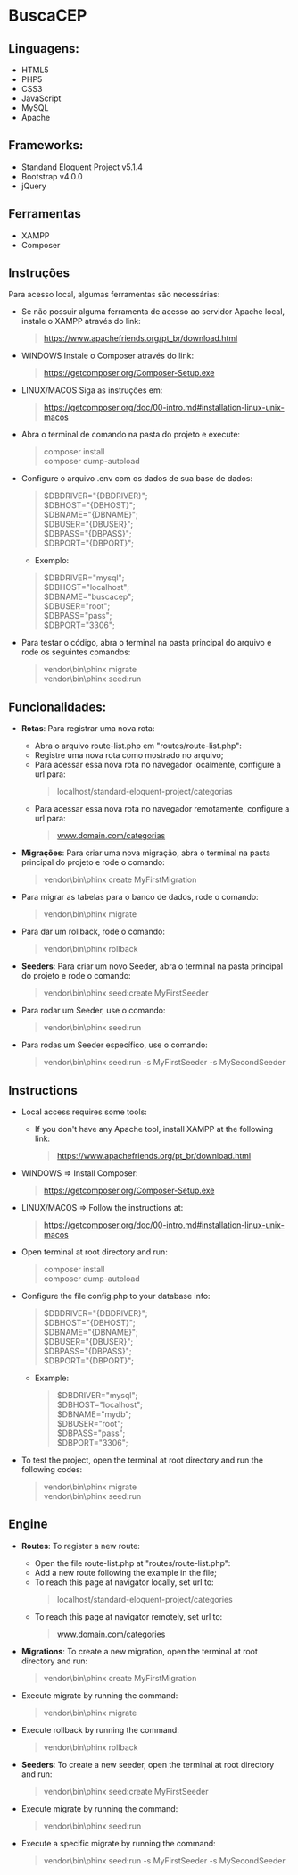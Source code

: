 # BuscaCEP
## Linguagens:
- HTML5
- PHP5
- CSS3
- JavaScript
- MySQL
- Apache

## Frameworks:
- Standand Eloquent Project v5.1.4
- Bootstrap v4.0.0
- jQuery

## Ferramentas
- XAMPP
- Composer

## Instruções
Para acesso local, algumas ferramentas são necessárias:
- Se não possuir alguma ferramenta de acesso ao servidor Apache local, instale o XAMPP através do link:
	> https://www.apachefriends.org/pt_br/download.html
- WINDOWS
	Instale o Composer através do link:
	> https://getcomposer.org/Composer-Setup.exe
- LINUX/MACOS
	Siga as instruções em:
	> https://getcomposer.org/doc/00-intro.md#installation-linux-unix-macos

- Abra o terminal de comando na pasta do projeto e execute:
	<blockquote>
		composer install<br>
		composer dump-autoload
	</blockquote>

- Configure o arquivo .env com os dados de sua base de dados:
	<blockquote>
		$DBDRIVER="{DBDRIVER}";<br>
		$DBHOST="{DBHOST}";<br>
		$DBNAME="{DBNAME}";<br>
		$DBUSER="{DBUSER}";<br>
		$DBPASS="{DBPASS}";<br>
		$DBPORT="{DBPORT}";
	</blockquote>

	- Exemplo:
	<blockquote>
		$DBDRIVER="mysql";<br>
		$DBHOST="localhost";<br>
		$DBNAME="buscacep";<br>
		$DBUSER="root";<br>
		$DBPASS="pass";<br>
		$DBPORT="3306";
	</blockquote>

- Para testar o código, abra o terminal na pasta principal do arquivo e rode os seguintes comandos:
	<blockquote>
		vendor\bin\phinx migrate<br>
		vendor\bin\phinx seed:run
	</blockquote>

## Funcionalidades:

- <b>Rotas</b>: Para registrar uma nova rota:
	- Abra o arquivo route-list.php em "routes/route-list.php":
	- Registre uma nova rota como mostrado no arquivo;
	- Para acessar essa nova rota no navegador localmente, configure a url para:
		> localhost/standard-eloquent-project/categorias
	- Para acessar essa nova rota no navegador remotamente, configure a url para:
		> www.domain.com/categorias

- <b>Migrações</b>: Para criar uma nova migração, abra o terminal na pasta principal do projeto e rode o comando:
	> vendor\bin\phinx create MyFirstMigration
- Para migrar as tabelas para o banco de dados, rode o comando:
	> vendor\bin\phinx migrate
- Para dar um rollback, rode o comando:
	> vendor\bin\phinx rollback

- <b>Seeders</b>: Para criar um novo Seeder, abra o terminal na pasta principal do projeto e rode o comando:
	> vendor\bin\phinx seed:create MyFirstSeeder
- Para rodar um Seeder, use o comando:
	> vendor\bin\phinx seed:run
- Para rodas um Seeder específico, use o comando:
	> vendor\bin\phinx seed:run -s MyFirstSeeder -s MySecondSeeder

## Instructions
- Local access requires some tools:
	- If you don't have any Apache tool, install XAMPP at the following link:
		> https://www.apachefriends.org/pt_br/download.html
- WINDOWS => Install Composer:
	> https://getcomposer.org/Composer-Setup.exe
- LINUX/MACOS => Follow the instructions at:
	> https://getcomposer.org/doc/00-intro.md#installation-linux-unix-macos

- Open terminal at root directory and run:
	<blockquote>
		composer install<br>
		composer dump-autoload
	</blockquote>

- Configure the file config.php to your database info:
	<blockquote>
		$DBDRIVER="{DBDRIVER}";<br>
		$DBHOST="{DBHOST}";<br>
		$DBNAME="{DBNAME}";<br>
		$DBUSER="{DBUSER}";<br>
		$DBPASS="{DBPASS}";<br>
		$DBPORT="{DBPORT}";
	</blockquote>
	
	- Example:
		<blockquote>
			$DBDRIVER="mysql";<br>
			$DBHOST="localhost";<br>
			$DBNAME="mydb";<br>
			$DBUSER="root";<br>
			$DBPASS="pass";<br>
			$DBPORT="3306";
		</blockquote>
		

- To test the project, open the terminal at root directory and run the following codes:
	<blockquote>
		vendor\bin\phinx migrate<br>
		vendor\bin\phinx seed:run
	</blockquote>
	

## Engine

- <b>Routes</b>: To register a new route:
	- Open the file route-list.php at "routes/route-list.php":
	- Add a new route following the example in the file;
	- To reach this page at navigator locally, set url to:
		> localhost/standard-eloquent-project/categories
	- To reach this page at navigator remotely, set url to:
		> www.domain.com/categories

- <b>Migrations</b>: To create a new migration, open the terminal at root directory and run:
	> vendor\bin\phinx create MyFirstMigration
- Execute migrate by running the command:
	> vendor\bin\phinx migrate
- Execute rollback by running the command:
	> vendor\bin\phinx rollback

- <b>Seeders</b>: To create a new seeder, open the terminal at root directory and run:
	> vendor\bin\phinx seed:create MyFirstSeeder
- Execute migrate by running the command:
	> vendor\bin\phinx seed:run
- Execute a specific migrate by running the command:
	> vendor\bin\phinx seed:run -s MyFirstSeeder -s MySecondSeeder
